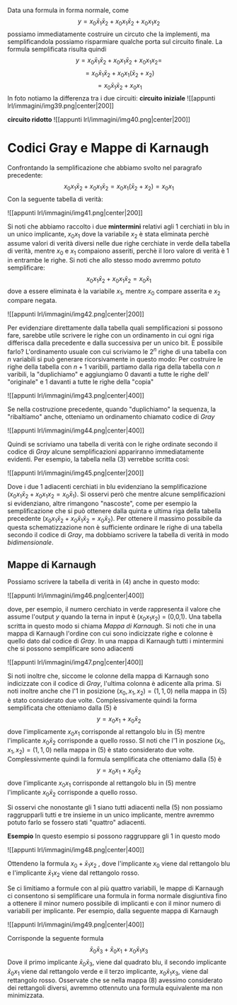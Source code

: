 Data una formula in forma normale, come
$$y = x_{0} \bar x_{1} \bar x_{2}+  x_{0} x_{1}\bar x_{2} + x_{0}x_{1}x_{2}$$
possiamo immediatamente costruire un circuto che la implementi, ma semplificandola possiamo risparmiare qualche porta sul circuito finale.
La formula semplificata risulta quindi
$$y = x_{0} \bar x_{1} \bar x_{2}+  x_{0} x_{1}\bar x_{2} + x_{0}x_{1}x_{2}=$$$$= x_{0} \bar x_{1} \bar x_{2}+ x_{0}x_{1}(\bar x_{2}+ x_{2})
$$$$= x_{0} \bar x_{1} \bar x_{2}+ x_{0} x_{1}$$
In foto notiamo la differenza tra i due circuiti:
**circuito iniziale**
![[appunti lrl/immagini/img39.png|center|200]]

**circuito ridotto**
![[appunti lrl/immagini/img40.png|center|200]]

# Codici Gray e Mappe di Karnaugh

Confrontando la semplificazione che abbiamo svolto nel paragrafo precedente:
$$x_{0}  x_{1} \bar x_{2}+x_{0}  x_{1} \bar x_{2}= x_{0}x_{1}(\bar x_{2}+ x_{2})=x_{0}x_1 $$
Con la seguente tabella di verità:

![[appunti lrl/immagini/img41.png|center|200]]

Si noti che abbiamo raccolto i due **mintermini** relativi agli 1 cerchiati in blu in un unico implicante, $x_{0}x_{1}$ dove la variabile $x_{2}$ è stata eliminata perchè assume valori di verità diversi nelle due righe cerchiate in verde della tabella di verità, mentre $x_{0}$ e $x_1$ compaiono asseriti, perchè il loro valore di verità è 1 in entrambe le righe. Si noti che allo stesso modo avremmo potuto semplificare:
$$x_{0}  x_{1} \bar x_{2}+x_{0}  x_{1} \bar x_{2} = x_{0}\bar x_{1}$$
dove a essere eliminata è la variabile $x_1$, mentre $x_0$ compare asserita e $x_2$ compare negata.

![[appunti lrl/immagini/img42.png|center|200]]

Per evidenziare direttamente dalla tabella quali semplificazioni si possono fare, sarebbe utile scrivere le righe con un ordinamento in cui ogni riga differisca dalla precedente e dalla successiva per un unico bit. È possibile farlo?
L'ordinamento usuale con cui scriviamo le $2^n$ righe di una tabella con $n$ variabili si può generare ricorsivamente in questo modo: 
Per costruire le righe della tabella con $n+1$ varibili, partiamo dalla riga della tabella con $n$ varibili, la "duplichiamo" e aggiungiamo 0 davanti a tutte le righe dell' "originale" e 1 davanti a tutte le righe della "copia"

![[appunti lrl/immagini/img43.png|center|400]]

Se nella costruzione precedente, quando "duplichiamo" la sequenza, la "ribaltiamo" anche, otteniamo un ordinamento chiamato codice di $Gray$ 

![[appunti lrl/immagini/img44.png|center|400]]

Quindi se scriviamo una tabella di verità con le righe ordinate secondo il codice di $Gray$ alcune semplificazioni appariranno immediatamente evidenti. Per esempio, la tabella nella (3) verrebbe scritta così: 

![[appunti lrl/immagini/img45.png|center|200]]

Dove i due 1 adiacenti cerchiati in blu evidenziano la semplificazione ($x_{0}  x_{1} \bar x_{2}+x_{0}  x_{1} x_{2} = x_{0}\bar x_{1}$). Si osservi però che mentre alcune semplificazioni si evidenziano, altre rimangono "nascoste", come per esempio la semplificazione che si può ottenere dalla quinta e ultima riga della tabella precedente ($x_{0}  x_{1} \bar x_{2}+x_{0} \bar x_{1} \bar x_{2} = x_{0}\bar x_{2}$).
Per ottenere il massimo possibile da questa schematizzazione non è sufficiente ordinare le righe di una tabella secondo il codice di $Gray$, ma dobbiamo scrivere la tabella di verità in modo $bidimensionale$.

## Mappe di Karnaugh
Possiamo scrivere la tabella di verità in (4) anche in questo modo:

![[appunti lrl/immagini/img46.png|center|400]]

dove, per esempio, il numero cerchiato in verde rappresenta il valore che assume l'output $y$ quando la terna in input è ($x_{0}x_{1}x_{2}$) = (0,0,1). Una tabella scritta in questo modo si chiama $Mappa \ di \  Karnaugh$. Si noti che in una mappa di Karnaugh l'ordine con cui sono indicizzate righe e colonne è quello dato dal codice di $Gray$.
In una mappa di Karnaugh tutti i mintermini che si possono semplificare sono adiacenti

![[appunti lrl/immagini/img47.png|center|400]]

Si noti inoltre che, siccome le colonne della mappa di Karnaugh sono indicizzate con il codice di $Gray$, l'ultima colonna è adicente alla prima.
Si noti inoltre anche che l'1 in posizione $(x_{0},x_{1},x_{2})=(1,1,0)$ nella mappa in (5) è stato considerato due volte. Complessivamente quindi la forma semplificata che otteniamo dalla (5) è $$y = x_{0}x_{1}+ x_{0}\bar x_{2}$$
dove l'implicamente $x_{0}x_{1}$ corrisponde al rettangolo blu in (5) mentre l'implicante $x_{0}\bar x_{2}$ corrisponde a quello rosso.
SI noti che l'1 in poszione $(x_{0},x_{1},x_{2})= (1,1,0)$ nella mappa in (5) è stato considerato due volte. Complessivmente quindi la formula semplificata che otteniamo dalla (5) è $$y=x_{0}x_{1}+ x_{0}\bar x_{2}$$
dove l'implicante $x_{0}x_{1}$ corrisponde al rettangolo blu in (5) mentre l'implicante $x_{0}\bar x_{2}$ corrisponde a quello rosso.

Si osservi che nonostante gli 1 siano tutti adiacenti nella (5) non possiamo raggrupparli tutti e tre insieme in un unico implicante, mentre avremmo potuto farlo se fossero stati "quattro" adiacenti.

**Esempio**
In questo esempio si possono raggruppare gli 1 in questo modo

![[appunti lrl/immagini/img48.png|center|400]]

Ottendeno la formula $x_{0}+\bar x_{1}x_{2}$ , dove l'implicante $x_{0}$ viene dal rettangolo blu e l'implicante $\bar x_{1}x_{2}$ viene dal rettangolo rosso.

Se ci limitiamo a formule con al più quattro variabili, le mappe di Karnaugh ci consentono si semplificare una formula in forma normale disgiuntiva fino a ottenere il minor numero possibile di implicanti e con il minor numero di variabili per implicante. Per esempio, dalla seguente mappa di Karnaugh

![[appunti lrl/immagini/img49.png|center|400]]

Corrisponde la seguente formula $$\bar x_{0}\bar x_{3}+ \bar x_{0}x_{1}+ x_{0}\bar x_{1} x_{3}$$ Dove il primo implicante $\bar x_{0}\bar x_{3}$, viene dal quadrato blu, il secondo implicante $\bar x_{0} x_{1}$ viene dal rettangolo verde e il terzo implicante, $x_{0}\bar x_{1}x_{3}$, viene dal rettangolo rosso.
Osservate che se nella mappa (8) avessimo considerato dei rettangoli diversi, avremmo ottennuto una formula equivalente ma non minimizzata.